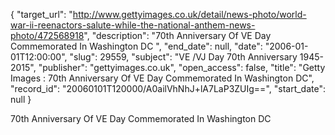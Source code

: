 {
  "target_url": "http://www.gettyimages.co.uk/detail/news-photo/world-war-ii-reenactors-salute-while-the-national-anthem-news-photo/472568918", 
  "description": "70th Anniversary Of VE Day Commemorated In Washington DC ", 
  "end_date": null, 
  "date": "2006-01-01T12:00:00", 
  "slug": 29559, 
  "subject": "VE /VJ Day 70th Anniversary 1945-2015", 
  "publisher": "gettyimages.co.uk", 
  "open_access": false, 
  "title": "Getty Images : 70th Anniversary Of VE Day Commemorated In Washington DC", 
  "record_id": "20060101T120000/A0ailVhNhJ+lA7LaP3ZUIg==", 
  "start_date": null
}

70th Anniversary Of VE Day Commemorated In Washington DC 